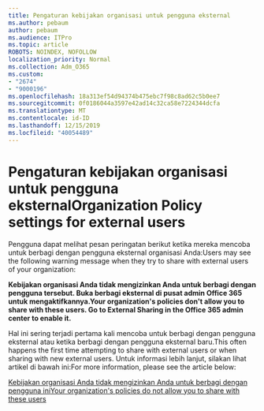 ```yaml
---
title: Pengaturan kebijakan organisasi untuk pengguna eksternal
ms.author: pebaum
author: pebaum
ms.audience: ITPro
ms.topic: article
ROBOTS: NOINDEX, NOFOLLOW
localization_priority: Normal
ms.collection: Adm_O365
ms.custom:
- "2674"
- "9000196"
ms.openlocfilehash: 18a313ef54d94374b475ebc7f98c8ad62c5b0ee7
ms.sourcegitcommit: 0f0186044a3597e42ad14c32ca58e7224344dcfa
ms.translationtype: MT
ms.contentlocale: id-ID
ms.lasthandoff: 12/15/2019
ms.locfileid: "40054489"
---
```

# <a name="organization-policy-settings-for-external-users"></a><span data-ttu-id="9207d-102">Pengaturan kebijakan organisasi untuk pengguna eksternal</span><span class="sxs-lookup"><span data-stu-id="9207d-102">Organization Policy settings for external users</span></span>

<span data-ttu-id="9207d-103">Pengguna dapat melihat pesan peringatan berikut ketika mereka mencoba untuk berbagi dengan pengguna eksternal organisasi Anda:</span><span class="sxs-lookup"><span data-stu-id="9207d-103">Users may see the following warning message when they try to share with external users of your organization:</span></span> 

   <span data-ttu-id="9207d-104">**Kebijakan organisasi Anda tidak mengizinkan Anda untuk berbagi dengan pengguna tersebut. Buka berbagi eksternal di pusat admin Office 365 untuk mengaktifkannya.**</span><span class="sxs-lookup"><span data-stu-id="9207d-104">**Your organization's policies don't allow you to share with these users. Go to External Sharing in the Office 365 admin center to enable it.**</span></span> 

<span data-ttu-id="9207d-105">Hal ini sering terjadi pertama kali mencoba untuk berbagi dengan pengguna eksternal atau ketika berbagi dengan pengguna eksternal baru.</span><span class="sxs-lookup"><span data-stu-id="9207d-105">This often happens the first time attempting to share with external users or when sharing with new external users.</span></span> <span data-ttu-id="9207d-106">Untuk informasi lebih lanjut, silakan lihat artikel di bawah ini:</span><span class="sxs-lookup"><span data-stu-id="9207d-106">For more information, please see the article below:</span></span>

[<span data-ttu-id="9207d-107">Kebijakan organisasi Anda tidak mengizinkan Anda untuk berbagi dengan pengguna ini</span><span class="sxs-lookup"><span data-stu-id="9207d-107">Your organization's policies do not allow you to share with these users</span></span>](https://docs.microsoft.com/sharepoint/support/administration/organization-policies-do-not-allow-you-to-share-with-users-error)






